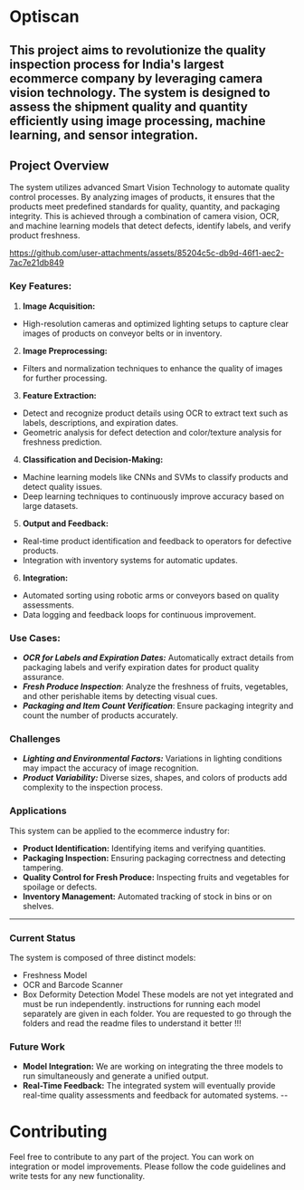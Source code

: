 # **Optiscan**
This project aims to revolutionize the quality inspection process for India's largest ecommerce company by leveraging camera vision technology. The system is designed to assess the shipment quality and quantity efficiently using image processing, machine learning, and sensor integration.
---
## **Project Overview**
The system utilizes advanced Smart Vision Technology to automate quality control processes. By analyzing images of products, it ensures that the products meet predefined standards for quality, quantity, and packaging integrity. This is achieved through a combination of camera vision, OCR, and machine learning models that detect defects, identify labels, and verify product freshness.


https://github.com/user-attachments/assets/85204c5c-db9d-46f1-aec2-7ac7e21db849


### Key Features:
1. **Image Acquisition:**
  - High-resolution cameras and optimized lighting setups to capture clear images of products on conveyor belts or in inventory.
2. **Image Preprocessing:**
  - Filters and normalization techniques to enhance the quality of images for further processing.
3. **Feature Extraction:**
  - Detect and recognize product details using OCR to extract text such as labels, descriptions, and expiration dates.
  - Geometric analysis for defect detection and color/texture analysis for freshness prediction.
4. **Classification and Decision-Making:**
  - Machine learning models like CNNs and SVMs to classify products and detect quality issues.
  - Deep learning techniques to continuously improve accuracy based on large datasets.
5. **Output and Feedback:**
  - Real-time product identification and feedback to operators for defective products.
  - Integration with inventory systems for automatic updates.
6. **Integration:**
  - Automated sorting using robotic arms or conveyors based on quality assessments.
  - Data logging and feedback loops for continuous improvement.

### **Use Cases:**
- ***OCR for Labels and Expiration Dates:*** Automatically extract details from packaging labels and verify expiration dates for product quality assurance.
- ***Fresh Produce Inspection***: Analyze the freshness of fruits, vegetables, and other perishable items by detecting visual cues.
- ***Packaging and Item Count Verification***: Ensure packaging integrity and count the number of products accurately.

### **Challenges**
- ***Lighting and Environmental Factors:*** Variations in lighting conditions may impact the accuracy of image recognition.
- ***Product Variability:*** Diverse sizes, shapes, and colors of products add complexity to the inspection process.

### **Applications**
This system can be applied to the ecommerce industry for:
- **Product Identification:** Identifying items and verifying quantities.
- **Packaging Inspection:** Ensuring packaging correctness and detecting tampering.
- **Quality Control for Fresh Produce:** Inspecting fruits and vegetables for spoilage or defects.
- **Inventory Management:** Automated tracking of stock in bins or on shelves.
---
### Current Status
The system is composed of three distinct models:
- Freshness Model
- OCR and Barcode Scanner
- Box Deformity Detection Model
These models are not yet integrated and must be run independently.
instructions for running each model separately are given in each folder.
You are requested to go through the folders and read the readme files to understand it better !!!

### Future Work
- **Model Integration:** We are working on integrating the three models to run simultaneously and generate a unified output.
- **Real-Time Feedback:** The integrated system will eventually provide real-time quality assessments and feedback for automated systems.
--

# Contributing
Feel free to contribute to any part of the project. You can work on integration or model improvements. Please follow the code guidelines and write tests for any new functionality.

